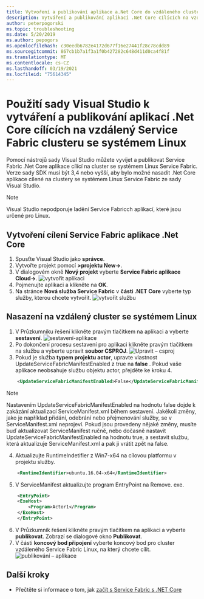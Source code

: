 ```yaml
---
title: Vytvoření a publikování aplikace a.Net Core do vzdáleného clusteru se systémem Linux
description: Vytváření a publikování aplikací .Net Core cílících na vzdálený cluster se systémem Linux ze sady Visual Studio
author: peterpogorski
ms.topic: troubleshooting
ms.date: 5/20/2019
ms.author: pepogors
ms.openlocfilehash: c30eedb6782e4172d677f16e27441f28c78cdd89
ms.sourcegitcommit: 867cb1b7a1f3a1f0b427282c648d411d0ca4f81f
ms.translationtype: MT
ms.contentlocale: cs-CZ
ms.lasthandoff: 03/19/2021
ms.locfileid: "75614345"
---
```

# <a name="use-visual-studio-to-create-and-publish-net-core-applications-targeting-a-remote-linux-service-fabric-cluster"></a>Použití sady Visual Studio k vytváření a publikování aplikací .Net Core cílících na vzdálený Service Fabric clusteru se systémem Linux
Pomocí nástrojů sady Visual Studio můžete vyvíjet a publikovat Service Fabric .Net Core aplikace cílící na cluster se systémem Linux Service Fabric. Verze sady SDK musí být 3,4 nebo vyšší, aby bylo možné nasadit .Net Core aplikace cílené na clustery se systémem Linux Service Fabric ze sady Visual Studio.

> [!Note]
> Visual Studio nepodporuje ladění Service Fabricch aplikací, které jsou určené pro Linux.
>

## <a name="create-a-service-fabric-application-targeting-net-core"></a>Vytvoření cílení Service Fabric aplikace .Net Core
1. Spusťte Visual Studio jako **správce**.
2. Vytvořte projekt pomocí **>projektu New->**.
3. V dialogovém okně **Nový projekt** vyberte **Service Fabric aplikace Cloud->**.
![vytvořit aplikaci]
4. Pojmenujte aplikaci a klikněte na **OK**.
5. Na stránce **Nová služba Service Fabric** v **části .NET Core** vyberte typ služby, kterou chcete vytvořit.
![vytvořit službu]

## <a name="deploy-to-a-remote-linux-cluster"></a>Nasazení na vzdálený cluster se systémem Linux
1. V Průzkumníku řešení klikněte pravým tlačítkem na aplikaci a vyberte **sestavení**.
![sestavení-aplikace]
2. Po dokončení procesu sestavení pro aplikaci klikněte pravým tlačítkem na službu a vyberte upravit **soubor CSPROJ**.
![Upravit – csproj]
3. Pokud je služba **typem projektu actor**, upravte vlastnost UpdateServiceFabricManifestEnabled z true na **false** . Pokud vaše aplikace neobsahuje službu objektu actor, přejděte ke kroku 4.
```xml
    <UpdateServiceFabricManifestEnabled>False</UpdateServiceFabricManifestEnabled>
```
> [!Note]
> Nastavením UpdateServiceFabricManifestEnabled na hodnotu false dojde k zakázání aktualizací ServiceManifest.xml během sestavení. Jakékoli změny, jako je například přidání, odebrání nebo přejmenování služby, se v ServiceManifest.xml neprojeví. Pokud jsou provedeny nějaké změny, musíte buď aktualizovat ServiceManifest ručně, nebo dočasně nastavit UpdateServiceFabricManifestEnabled na hodnotu true, a sestavit službu, která aktualizuje ServiceManifest.xml a pak ji vrátit zpět na false.
>

4. Aktualizujte RuntimeIndetifier z Win7-x64 na cílovou platformu v projektu služby.
```xml
    <RuntimeIdentifier>ubuntu.16.04-x64</RuntimeIdentifier>
```
5. V ServiceManifest aktualizujte program EntryPoint na Remove. exe. 
```xml
    <EntryPoint> 
    <ExeHost> 
        <Program>Actor1</Program> 
    </ExeHost> 
    </EntryPoint>
```
6. V Průzkumník řešení klikněte pravým tlačítkem na aplikaci a vyberte **publikovat**. Zobrazí se dialogové okno **Publikovat**.
7. V části **koncový bod připojení** vyberte koncový bod pro cluster vzdáleného Service Fabric Linux, na který chcete cílit.
![publikování – aplikace]

<!--Image references-->
[vytvořit aplikaci]:./media/service-fabric-how-to-vs-remote-linux-cluster/create-application-remote-linux.png
[vytvořit službu]:./media/service-fabric-how-to-vs-remote-linux-cluster/create-service-remote-linux.png
[sestavení-aplikace]:./media/service-fabric-how-to-vs-remote-linux-cluster/build-application-remote-linux.png
[Upravit – csproj]:./media/service-fabric-how-to-vs-remote-linux-cluster/edit-csproj-remote-linux.png
[publikování – aplikace]:./media/service-fabric-how-to-vs-remote-linux-cluster/publish-remote-linux.png

## <a name="next-steps"></a>Další kroky
* Přečtěte si informace o tom, jak [začít s Service Fabric s .NET Core](https://azure.microsoft.com/resources/samples/service-fabric-dotnet-core-getting-started/)
